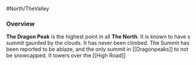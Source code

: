 #North/TheValley 

### Overview
**The Dragon Peak** is the highest point in all **The North**. It is known to have s summit gaurded by the clouds. It has never been climbed. The Summit has been reported to be ablaze, and the only summit in [[Dragonpeaks]] to not be snowcapped. It towers over the [[High Road]]